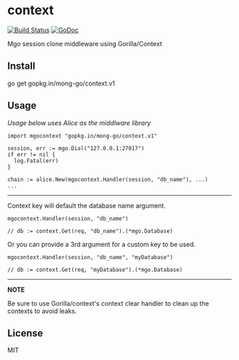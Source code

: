 # context

[![Build Status](https://travis-ci.org/gomon/gomon.svg?branch=master)](https://travis-ci.org/gomon/gomon)
[![GoDoc](https://godoc.org/gopkg.in/mong-go/context.v1?status.svg)](http://godoc.org/gopkg.in/mong-go/context.v1)

Mgo session clone middleware using Gorilla/Context

## Install

  go get gopkg.in/mong-go/context.v1

## Usage

*Usage below uses Alice as the middlware library*

    import mgocontext "gopkg.in/mong-go/context.v1"

    session, err := mgo.Dial("127.0.0.1:27017")
    if err != nil {
      log.Fatal(err)
    }

    chain := alice.New(mgocontext.Handler(session, "db_name"), ...)
    ...

---

Context key will default the database name argument.

    mgocontext.Handler(session, "db_name")

    // db := context.Get(req, "db_name").(*mgo.Database)

Or you can provide a 3rd argument for a custom key to be used.

    mgocontext.Handler(session, "db_name", "myDatabase")

    // db := context.Get(req, "myDatabase").(*mgo.Database)

---

__NOTE__

Be sure to use Gorilla/context's context clear handler to clean up the contexts to avoid leaks.

## License 

MIT
